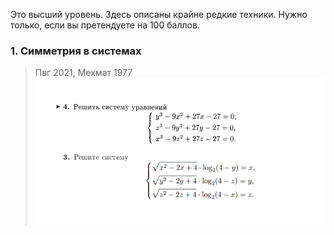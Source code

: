 Это высший уровень. Здесь описаны крайне редкие техники. 
Нужно только, если вы претендуете на 100 баллов.

### 1. Симметрия в системах
> Пвг 2021, Мехмат 1977
![alt-text](https://github.com/ieorekhov/Mathematical-Olympiads/blob/main/Images/Untitled.png)
